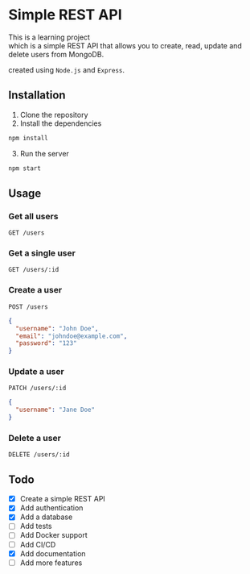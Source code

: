 # Simple REST API

This is a learning project <br/>
which is a simple REST API that allows you to create, read, update and delete users from MongoDB.

created using `Node.js` and `Express`.

## Installation

1. Clone the repository
2. Install the dependencies

```bash
npm install
```

3. Run the server

```bash
npm start
```

## Usage

### Get all users

```http
GET /users
```

### Get a single user

```http
GET /users/:id
```

### Create a user

```http
POST /users
```

```json
{
  "username": "John Doe",
  "email": "johndoe@example.com",
  "password": "123"
}
```

### Update a user

```http
PATCH /users/:id
```

```json
{
  "username": "Jane Doe"
}
```

### Delete a user

```http
DELETE /users/:id
```

## Todo

- [x] Create a simple REST API
- [x] Add authentication
- [x] Add a database
- [ ] Add tests
- [ ] Add Docker support
- [ ] Add CI/CD
- [x] Add documentation
- [ ] Add more features

